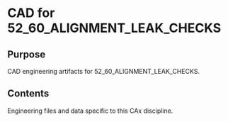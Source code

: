 # CAD for 52_60_ALIGNMENT_LEAK_CHECKS

## Purpose
CAD engineering artifacts for 52_60_ALIGNMENT_LEAK_CHECKS.

## Contents
Engineering files and data specific to this CAx discipline.
